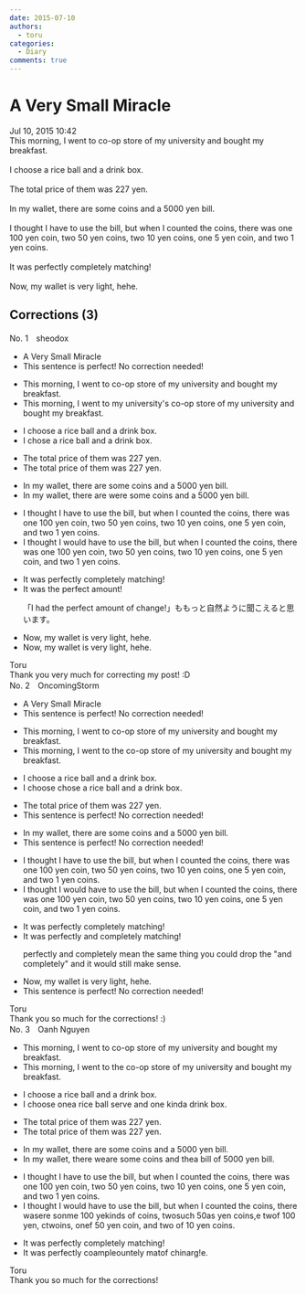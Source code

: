```yaml
---
date: 2015-07-10
authors:
  - toru
categories:
  - Diary
comments: true
---
```


# A Very Small Miracle
<div class="date">Jul 10, 2015 10:42</div>
<div id="post"><div id="body_show_ori">
This morning, I went to co-op store of my university and  bought my breakfast.<br/><br/>I choose a rice ball and a drink box.<br/><br/>The total price of them was 227 yen.<br/><br/>In my wallet, there are some coins and a 5000 yen bill.<br/><br/>I thought I have to use the bill, but when I counted the coins, there was one 100 yen coin, two 50 yen coins, two 10 yen coins, one 5 yen coin, and two 1 yen coins.<br/><br/>It was perfectly completely matching!<br/><br/>Now, my wallet is very light, hehe.
</div></div>

<!-- more -->


## Corrections (3)
<div id="block"><div class="first_name"> No. 1　<span class="just_name">sheodox</span></div><div id="block2">
<ul class="correction_field">
<li class="incorrect">A Very Small Miracle</li>
<li class="corrected perfect">This sentence is perfect! No correction needed!</li>
</ul>
<ul class="correction_field">
<li class="incorrect">This morning, I went to co-op store of my university and  bought my breakfast.</li>
<li class="corrected correct">
This morning<span class="f_red"><span class="sline">,</span></span> I went to <span class="f_blue">my university's </span>co-op store <span class="f_red"><span class="sline">of my university</span></span> and bought my breakfast.
</li>
</ul>
<ul class="correction_field">
<li class="incorrect">I choose a rice ball and a drink box.</li>
<li class="corrected correct">
I <span class="f_blue">chose</span> a rice ball and a drink box.
</li>
</ul>
<ul class="correction_field">
<li class="incorrect">The total price of them was 227 yen.</li>
<li class="corrected correct">
The total price <span class="f_red"><span class="sline">of them</span></span> was 227 yen.
</li>
</ul>
<ul class="correction_field">
<li class="incorrect">In my wallet, there are some coins and a 5000 yen bill.</li>
<li class="corrected correct">
In my wallet<span class="sline"><span class="f_red">, there are</span></span> <span class="f_blue">were</span> some coins and a 5000 yen bill.
</li>
</ul>
<ul class="correction_field">
<li class="incorrect">I thought I have to use the bill, but when I counted the coins, there was one 100 yen coin, two 50 yen coins, two 10 yen coins, one 5 yen coin, and two 1 yen coins.</li>
<li class="corrected correct">
I thought I <span class="f_blue">would</span> have to use the bill, but when I counted the coins, there was one 100 yen coin, two 50 yen coins, two 10 yen coins, one 5 yen coin, and two 1 yen coins.
</li>
</ul>
<ul class="correction_field">
<li class="incorrect">It was perfectly completely matching!</li>
<li class="corrected correct">
It was <span class="f_blue">the</span> <span class="f_blue">perfect</span> <span class="f_blue">amount</span>!
<p class="correction_comment">「I had the perfect amount of change!」ももっと自然ように聞こえると思います。</p>
</li>
</ul>
<ul class="correction_field">
<li class="incorrect">Now, my wallet is very light, hehe.</li>
<li class="corrected correct">
Now<span class="f_red"><span class="sline">,</span></span> my wallet is very light, hehe.
</li>
</ul>
</div><div class="name"><span class="just_name">Toru</span><br>
Thank you very much for correcting my post! :D
</div>
</div>
<div id="block"><div class="first_name"> No. 2　<span class="just_name">OncomingStorm</span></div><div id="block2">
<ul class="correction_field">
<li class="incorrect">A Very Small Miracle</li>
<li class="corrected perfect">This sentence is perfect! No correction needed!</li>
</ul>
<ul class="correction_field">
<li class="incorrect">This morning, I went to co-op store of my university and  bought my breakfast.</li>
<li class="corrected correct">
This morning, I went to <span class="f_blue">the</span> co-op store of my university and bought my breakfast.
</li>
</ul>
<ul class="correction_field">
<li class="incorrect">I choose a rice ball and a drink box.</li>
<li class="corrected correct">
I <span class="sline">choose</span> chose a rice ball and a drink box.
</li>
</ul>
<ul class="correction_field">
<li class="incorrect">The total price of them was 227 yen.</li>
<li class="corrected perfect">This sentence is perfect! No correction needed!</li>
</ul>
<ul class="correction_field">
<li class="incorrect">In my wallet, there are some coins and a 5000 yen bill.</li>
<li class="corrected perfect">This sentence is perfect! No correction needed!</li>
</ul>
<ul class="correction_field">
<li class="incorrect">I thought I have to use the bill, but when I counted the coins, there was one 100 yen coin, two 50 yen coins, two 10 yen coins, one 5 yen coin, and two 1 yen coins.</li>
<li class="corrected correct">
I thought I <span class="f_blue">would</span> have to use the bill, but when I counted the coins, there was one 100 yen coin, two 50 yen coins, two 10 yen coins, one 5 yen coin, and two 1 yen coins.
</li>
</ul>
<ul class="correction_field">
<li class="incorrect">It was perfectly completely matching!</li>
<li class="corrected correct">
It was perfectly <span class="f_blue">and</span> completely matching!
<p class="correction_comment">perfectly and completely mean the same thing you could drop the "and completely" and it would still make sense.</p>
</li>
</ul>
<ul class="correction_field">
<li class="incorrect">Now, my wallet is very light, hehe.</li>
<li class="corrected perfect">This sentence is perfect! No correction needed!</li>
</ul>
</div><div class="name"><span class="just_name">Toru</span><br>
Thank you so much for the corrections! :)
</div>
</div>
<div id="block"><div class="first_name"> No. 3　<span class="just_name">Oanh Nguyen</span></div><div id="block2">
<ul class="correction_field">
<li class="incorrect">This morning, I went to co-op store of my university and  bought my breakfast.</li>
<li class="corrected correct">
This morning, I went to <span class="f_red">the </span>co-op store of my university and  bought my breakfast.
</li>
</ul>
<ul class="correction_field">
<li class="incorrect">I choose a rice ball and a drink box.</li>
<li class="corrected correct">
I cho<span class="f_gray"><span class="sline">o</span></span>se <span class="f_red">one</span><span class="f_gray"><span class="sline">a</span></span> rice ball <span class="f_red">serve </span>and <span class="f_red">one kind</span>a drink box.
</li>
</ul>
<ul class="correction_field">
<li class="incorrect">The total price of them was 227 yen.</li>
<li class="corrected correct">
The total price <span class="f_gray"><span class="sline">of them </span></span>was 227 yen.
</li>
</ul>
<ul class="correction_field">
<li class="incorrect">In my wallet, there are some coins and a 5000 yen bill.</li>
<li class="corrected correct">
In my wallet, there <span class="f_red">we</span><span class="f_gray"><span class="sline">a</span></span>re some coins and <span class="f_red">the</span><span class="f_gray"><span class="sline">a</span></span> <span class="f_red">bill of </span>5000<span class="f_gray"><span class="sline"> </span></span>yen<span class="f_gray"><span class="sline"> bill</span></span>.
</li>
</ul>
<ul class="correction_field">
<li class="incorrect">I thought I have to use the bill, but when I counted the coins, there was one 100 yen coin, two 50 yen coins, two 10 yen coins, one 5 yen coin, and two 1 yen coins.</li>
<li class="corrected correct">
I thought I <span class="f_red">would </span>have to use the bill, but when I counted the coins, there w<span class="f_gray"><span class="sline">as</span></span><span class="f_red">ere</span> <span class="f_red">s</span>o<span class="f_gray"><span class="sline">n</span></span><span class="f_red">m</span>e <span class="f_gray"><span class="sline">100 ye</span></span><span class="f_red">ki</span>n<span class="f_red">ds</span> <span class="f_red">of </span>coin<span class="f_red">s</span>, <span class="f_gray"><span class="sline">two</span></span><span class="f_red">such</span> <span class="f_gray"><span class="sline">50</span></span><span class="f_red">as</span> <span class="f_gray"><span class="sline">yen c</span></span>o<span class="f_gray"><span class="sline">i</span></span>n<span class="f_gray"><span class="sline">s,</span></span><span class="f_red">e</span> <span class="f_gray"><span class="sline">tw</span></span>o<span class="f_red">f</span> 10<span class="f_red">0</span> yen<span class="f_red">,</span> <span class="f_gray"><span class="sline">c</span></span><span class="f_red">tw</span>o<span class="f_gray"><span class="sline">ins,</span></span> o<span class="f_gray"><span class="sline">ne</span></span><span class="f_red">f</span> 5<span class="f_red">0</span> yen <span class="f_gray"><span class="sline">coin, </span></span>and two <span class="f_red">of </span>1<span class="f_red">0</span> yen<span class="f_gray"><span class="sline"> coins</span></span>.
</li>
</ul>
<ul class="correction_field">
<li class="incorrect">It was perfectly completely matching!</li>
<li class="corrected correct">
It was perfect<span class="f_gray"><span class="sline">ly</span></span> <span class="f_gray"><span class="sline">co</span></span><span class="f_red">a</span>m<span class="f_gray"><span class="sline">ple</span></span><span class="f_red">oun</span>t<span class="f_gray"><span class="sline">ely</span></span> <span class="f_gray"><span class="sline">mat</span></span><span class="f_red">of </span>ch<span class="f_gray"><span class="sline">in</span></span><span class="f_red">ar</span>g<span class="f_gray"><span class="sline">!</span></span><span class="f_red">e.</span>
</li>
</ul>
</div><div class="name"><span class="just_name">Toru</span><br>
Thank you so much for the corrections!
</div>
</div>
